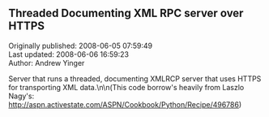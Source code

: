 ## Threaded Documenting XML RPC server over HTTPS  
Originally published: 2008-06-05 07:59:49  
Last updated: 2008-06-06 16:59:23  
Author: Andrew Yinger  
  
Server that runs a threaded, documenting XMLRCP server that uses HTTPS for transporting XML data.\n\n(This code borrow's heavily from Laszlo Nagy's: http://aspn.activestate.com/ASPN/Cookbook/Python/Recipe/496786)